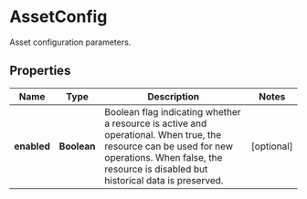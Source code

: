 

# AssetConfig

Asset configuration parameters.

## Properties

| Name | Type | Description | Notes |
|------------ | ------------- | ------------- | -------------|
|**enabled** | **Boolean** | Boolean flag indicating whether a resource is active and operational. When true, the resource can be used for new operations. When false, the resource is disabled but historical data is preserved. |  [optional] |



